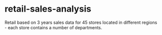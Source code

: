 # retail-sales-analysis
Retail based on 3 years sales data for 45 stores located in different regions - each store contains a number of departments.
